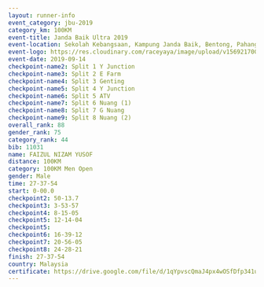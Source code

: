 ```yaml
---
layout: runner-info 
event_category: jbu-2019 
category_km: 100KM 
event-title: Janda Baik Ultra 2019  
event-location: Sekolah Kebangsaan, Kampung Janda Baik, Bentong, Pahang, Malaysia 
event-logo: https://res.cloudinary.com/raceyaya/image/upload/v1569217009/logo/janda-baik_vch1pc.jpg 
event-date: 2019-09-14 
checkpoint-name2: Split 1 Y Junction 
checkpoint-name3: Split 2 E Farm 
checkpoint-name4: Split 3 Genting 
checkpoint-name5: Split 4 Y Junction 
checkpoint-name6: Split 5 ATV 
checkpoint-name7: Split 6 Nuang (1) 
checkpoint-name8: Split 7 G Nuang 
checkpoint-name9: Split 8 Nuang (2) 
overall_rank: 88
gender_rank: 75
category_rank: 44
bib: 11031
name: FAIZUL NIZAM YUSOF
distance: 100KM
category: 100KM Men Open
gender: Male
time: 27-37-54
start: 0-00.0
checkpoint2: 50-13.7
checkpoint3: 3-53-57
checkpoint4: 8-15-05
checkpoint5: 12-14-04
checkpoint5: 
checkpoint6: 16-39-12
checkpoint7: 20-56-05
checkpoint8: 24-28-21
finish: 27-37-54
country: Malaysia
certificate: https://drive.google.com/file/d/1qYpvscQmaJ4px4wOSfDfp341uMSxYEj6/view?usp=sharing
---
```

